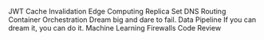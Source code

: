 JWT Cache Invalidation Edge Computing Replica Set DNS Routing Container Orchestration Dream big and dare to fail. Data Pipeline If you can dream it, you can do it. Machine Learning Firewalls Code Review

